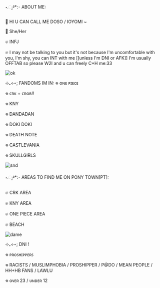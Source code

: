 
⋆.ೃ࿔*:･ ABOUT ME:

🪼 HI U CAN CALL ME DOSO / IOYOMI ~ 

🪼 She/Her

𔓘 INFJ


𔓘 I may not be talking to you but it's not because I'm uncomfortable with you, I'm shy, you can INT with me [[unless I'm DNI or AFK]] I'm usually OFFTAB so please W2I and u can freely C+H me:33

![ok](https://github.com/user-attachments/assets/4a1ff8bf-06a6-458d-9348-2caf146bf0d9)

⊹₊⟡⋆; FANDOMS IM IN:
𖦹 ᴏɴᴇ ᴘɪᴇᴄᴇ 

𖦹 ᴄʀᴋ + ᴄʀᴏʙ!!

𖦹 KNY 

𖦹 DANDADAN

𖦹 DOKI DOKI

𖦹 DEATH NOTE

𖦹 CASTLEVANIA

𖦹 SKULLGIRLS

![snd](https://github.com/user-attachments/assets/b396e6ed-2008-4460-9ebc-f92a32b90bae)

⋆.ೃ࿔*:･ AREAS TO FIND ME ON PONY TOWN[PT]:

𔓘 CRK AREA

𔓘 KNY AREA 

𔓘 ONE PIECE AREA

𔓘 BEACH

![dame](https://github.com/user-attachments/assets/7f7be78a-a309-4da9-af34-c63c4df72c65)


⊹₊⟡⋆; DNI !

𖦹 ᴘʀᴏꜱʜɪᴘᴘᴇʀꜱ

𖦹 RACISTS / MUSLIMPHOBIA / PROSHIPPER / P@DO / MEAN PEOPLE / HH+HB FANS / LAWLU

𖦹 ᴏᴠᴇʀ 23 / ᴜɴᴅᴇʀ 12 

